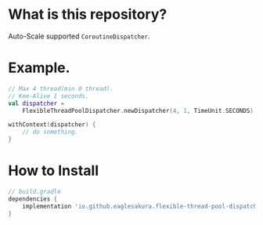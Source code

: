 # What is this repository?

Auto-Scale supported `CoroutineDispatcher`.

# Example.

```kotlin
// Max 4 thread(min 0 thread).
// Kee-Alive 1 seconds. 
val dispatcher =
    FlexibleThreadPoolDispatcher.newDispatcher(4, 1, TimeUnit.SECONDS)

withContext(dispatcher) {
    // do something.
}
```

# How to Install

```groovy
// build.gradle
dependencies {
    implementation 'io.github.eaglesakura.flexible-thread-pool-dispatcher:flexible-thread-pool-dispatcher:${replace version}'
}
```
